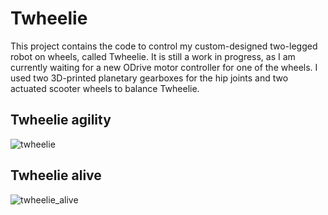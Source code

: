 # Twheelie
This project contains the code to control my custom-designed two-legged robot on wheels, called Twheelie. It is still a work in progress, as I am currently waiting for a new ODrive motor controller for one of the wheels. I used two 3D-printed planetary gearboxes for the hip joints and two actuated scooter wheels to balance Twheelie.

## Twheelie agility
![twheelie](.graphics/Twheelie.gif)


## Twheelie alive
![twheelie_alive](.graphics/Twheelie2.gif)